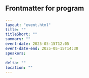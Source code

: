 
## Frontmatter for program

```yml
---
layout: "event.html"
title: ""
titleShort: ""
summary: ""
event-date: 2025-05-15T12:05
event-date-end: 2025-05-15T14:30
speakers: 
  - 
delta: ""
location: ""
---
```
